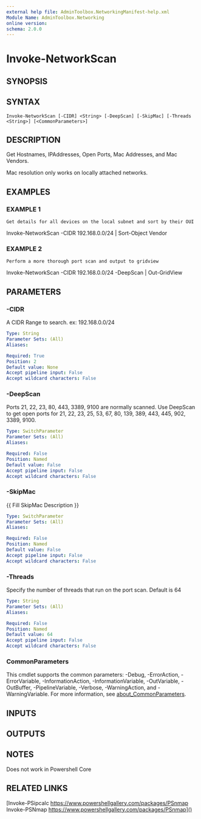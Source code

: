 ```yaml
---
external help file: AdminToolbox.NetworkingManifest-help.xml
Module Name: AdminToolbox.Networking
online version:
schema: 2.0.0
---
```


# Invoke-NetworkScan

## SYNOPSIS

## SYNTAX

```
Invoke-NetworkScan [-CIDR] <String> [-DeepScan] [-SkipMac] [-Threads <String>] [<CommonParameters>]
```

## DESCRIPTION
Get Hostnames, IPAddresses, Open Ports, Mac Addresses, and Mac Vendors.

Mac resolution only works on locally attached networks.

## EXAMPLES

### EXAMPLE 1
```
Get details for all devices on the local subnet and sort by their OUI
```

Invoke-NetworkScan -CIDR 192.168.0.0/24 | Sort-Object Vendor

### EXAMPLE 2
```
Perform a more thorough port scan and output to gridview
```

Invoke-NetworkScan -CIDR 192.168.0.0/24 -DeepScan | Out-GridView

## PARAMETERS

### -CIDR
A CIDR Range to search.
ex: 192.168.0.0/24

```yaml
Type: String
Parameter Sets: (All)
Aliases:

Required: True
Position: 2
Default value: None
Accept pipeline input: False
Accept wildcard characters: False
```

### -DeepScan
Ports 21, 22, 23, 80, 443, 3389, 9100 are normally scanned.
Use DeepScan to get open ports for 21, 22, 23, 25, 53, 67, 80, 139, 389, 443, 445, 902, 3389, 9100.

```yaml
Type: SwitchParameter
Parameter Sets: (All)
Aliases:

Required: False
Position: Named
Default value: False
Accept pipeline input: False
Accept wildcard characters: False
```

### -SkipMac
{{ Fill SkipMac Description }}

```yaml
Type: SwitchParameter
Parameter Sets: (All)
Aliases:

Required: False
Position: Named
Default value: False
Accept pipeline input: False
Accept wildcard characters: False
```

### -Threads
Specify the number of threads that run on the port scan.
Default is 64

```yaml
Type: String
Parameter Sets: (All)
Aliases:

Required: False
Position: Named
Default value: 64
Accept pipeline input: False
Accept wildcard characters: False
```

### CommonParameters
This cmdlet supports the common parameters: -Debug, -ErrorAction, -ErrorVariable, -InformationAction, -InformationVariable, -OutVariable, -OutBuffer, -PipelineVariable, -Verbose, -WarningAction, and -WarningVariable. For more information, see [about_CommonParameters](http://go.microsoft.com/fwlink/?LinkID=113216).

## INPUTS

## OUTPUTS

## NOTES
Does not work in Powershell Core

## RELATED LINKS

[Invoke-PSipcalc https://www.powershellgallery.com/packages/PSnmap
Invoke-PSNmap https://www.powershellgallery.com/packages/PSnmap]()

